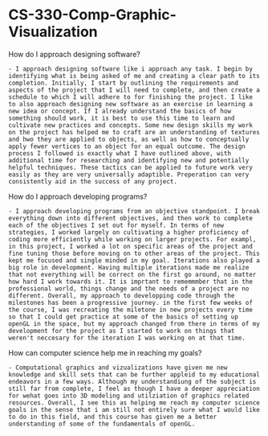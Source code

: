 # CS-330-Comp-Graphic-Visualization

How do I approach designing software?

    - I approach designing software like i approach any task. I begin by identifying what is being asked of me and creating a clear path to its completion. Initially, I start by outlining the requirements and aspects of the project that I will need to complete, and then create a schedule to which I will adhere to for finishing the project. I like to also approach designing new software as an exercise in learning a new idea or concept. If I already understand the basics of how something should work, it is best to use this time to learn and cultivate new practices and concepts. Some new design skills my work on the project has helped me to craft are an understanding of textures and hwo they are applied to objects, as well as how to conceptually apply fewer vertices to an object for an equal outcome. The design process I followed is exactly what I have outlined above, with additional time for researching and identifying new and potentially helpful techniques. These tactics can be applied to future work very easily as they are very universally adaptible. Preperation can very consistently aid in the success of any project.

How do I approach developing programs?

    - I approach developing programs from an objective standpoint. I break everything down into different objectives, and then work to complete each of the objectives I set out for myself. In terms of new strategies, I worked largely on cultivating a higher proficiency of coding more efficiently while working on larger projects. For exampl, in this project, I worked a lot on specific areas of the project and fine tuning those before moving on to other areas of the project. This kept me focused and single minded in my goal. Iterations also played a big role in development. Having multiple iterations made me realize that not everything will be correct on the first go around, no matter how hard I work towards it. It is imprtant to rememmmber that in the professional world, things change and the needs of a project are no different. Overall, my approach to developping code through the milestones has been a progressive journey. in the first few weeks of the course, I was recreating the miletone in new projects every time so that I could get practice at some of the basics of setting up openGL in the space, but my approach changed from there in terms of my development for the project as I started to work on things that weren't neccesary for the iteration I was working on at that time.

How can computer science help me in reaching my goals?

    - Computational graphics and vizualizations have given me new knowledge and skill sets that can be further appleid to my educational endeavors in a few ways. Although my understandiung of the subject is still far from complete, I feel as though I have a deeper appreciation for wehat goes into 3D modeling and utilziation of graphics related resources. Overall, I see this as helping me reach my computer science goals in the sense that i am still not entirely sure what I would like to do in this field, and this course has given me a better understanding of some of the fundamentals of openGL.
